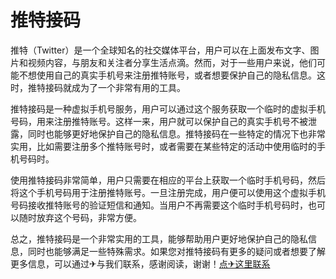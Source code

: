 # 推特接码

推特（Twitter）是一个全球知名的社交媒体平台，用户可以在上面发布文字、图片和视频内容，与朋友和关注者分享生活点滴。然而，对于一些用户来说，他们可能不想使用自己的真实手机号来注册推特账号，或者想要保护自己的隐私信息。这时，推特接码就成为了一个非常有用的工具。

推特接码是一种虚拟手机号服务，用户可以通过这个服务获取一个临时的虚拟手机号码，用来注册推特账号。这样一来，用户就可以保护自己的真实手机号不被泄露，同时也能够更好地保护自己的隐私信息。推特接码在一些特定的情况下也非常实用，比如需要注册多个推特账号时，或者需要在某些特定的活动中使用临时的手机号码时。

使用推特接码非常简单，用户只需要在相应的平台上获取一个临时手机号码，然后将这个手机号码用于注册推特账号。一旦注册完成，用户便可以使用这个虚拟手机号码接收推特账号的验证短信和通知。当用户不再需要这个临时手机号码时，也可以随时放弃这个号码，非常方便。

总之，推特接码是一个非常实用的工具，能够帮助用户更好地保护自己的隐私信息，同时也能够满足一些特殊需求。如果您对推特接码有更多的疑问或者想要了解更多信息，可以通过✈与我们联系，感谢阅读，谢谢！[点✈这里联系](https://sms.k02.cc)